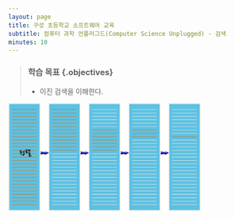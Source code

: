 ```yaml
---
layout: page
title: 구성 초등학교 소프트웨어 교육
subtitle: 컴퓨터 과학 언플러그드(Computer Science Unplugged) - 검색
minutes: 10
---
```


> ### 학습 목표 {.objectives}
>
> *  이진 검색을 이해한다.




<img src="fig/ct-unplugged-binary-search.png" width="77%" alt="이진 검색" />


